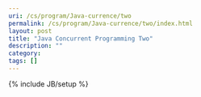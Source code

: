 ```yaml
---
uri: /cs/program/Java-currence/two
permalink: /cs/program/Java-currence/two/index.html
layout: post
title: "Java Concurrent Programming Two"
description: ""
category:
tags: []
---
```

{% include JB/setup %}
